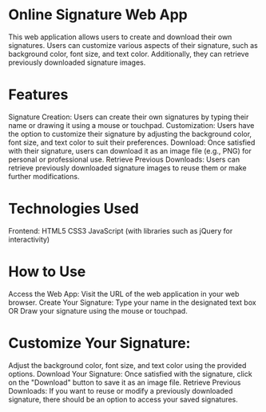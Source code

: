 # Online Signature Web App
This web application allows users to create and download their own signatures. Users can customize various aspects of their signature, such as background color, font size, and text color. Additionally, they can retrieve previously downloaded signature images.

# Features
Signature Creation: Users can create their own signatures by typing their name or drawing it using a mouse or touchpad.
Customization: Users have the option to customize their signature by adjusting the background color, font size, and text color to suit their preferences.
Download: Once satisfied with their signature, users can download it as an image file (e.g., PNG) for personal or professional use.
Retrieve Previous Downloads: Users can retrieve previously downloaded signature images to reuse them or make further modifications.
# Technologies Used
Frontend:
HTML5
CSS3
JavaScript (with libraries such as jQuery for interactivity)

# How to Use
Access the Web App: Visit the URL of the web application in your web browser.
Create Your Signature:
Type your name in the designated text box OR
Draw your signature using the mouse or touchpad.
# Customize Your Signature:
Adjust the background color, font size, and text color using the provided options.
Download Your Signature:
Once satisfied with the signature, click on the "Download" button to save it as an image file.
Retrieve Previous Downloads:
If you want to reuse or modify a previously downloaded signature, there should be an option to access your saved signatures.

